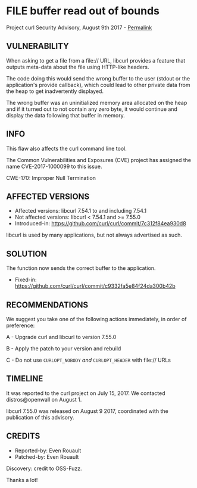 FILE buffer read out of bounds
==============================

Project curl Security Advisory, August 9th 2017 -
[Permalink](https://curl.se/docs/CVE-2017-1000099.html)

VULNERABILITY
-------------

When asking to get a file from a file:// URL, libcurl provides a feature that
outputs meta-data about the file using HTTP-like headers.

The code doing this would send the wrong buffer to the user (stdout or the
application's provide callback), which could lead to other private data from
the heap to get inadvertently displayed.

The wrong buffer was an uninitialized memory area allocated on the heap and if
it turned out to not contain any zero byte, it would continue and display the
data following that buffer in memory.

INFO
----

This flaw also affects the curl command line tool.

The Common Vulnerabilities and Exposures (CVE) project has assigned the name
CVE-2017-1000099 to this issue.

CWE-170: Improper Null Termination

AFFECTED VERSIONS
-----------------

- Affected versions: libcurl 7.54.1 to and including 7.54.1
- Not affected versions: libcurl < 7.54.1 and >= 7.55.0
- Introduced-in: https://github.com/curl/curl/commit/7c312f84ea930d8

libcurl is used by many applications, but not always advertised as such.

SOLUTION
------------

The function now sends the correct buffer to the application.

- Fixed-in: https://github.com/curl/curl/commit/c9332fa5e84f24da300b42b

RECOMMENDATIONS
---------------

We suggest you take one of the following actions immediately, in order of
preference:

 A - Upgrade curl and libcurl to version 7.55.0

 B - Apply the patch to your version and rebuild

 C - Do not use `CURLOPT_NOBODY` *and* `CURLOPT_HEADER` with file:// URLs

TIMELINE
---------

It was reported to the curl project on July 15, 2017. We contacted
distros@openwall on August 1.

libcurl 7.55.0 was released on August 9 2017, coordinated with the publication
of this advisory.

CREDITS
-------

- Reported-by: Even Rouault
- Patched-by: Even Rouault

Discovery: credit to OSS-Fuzz.

Thanks a lot!
